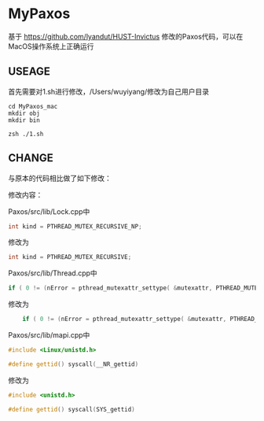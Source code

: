 # MyPaxos

基于 https://github.com/lyandut/HUST-Invictus 修改的Paxos代码，可以在MacOS操作系统上正确运行

## USEAGE

首先需要对1.sh进行修改，/Users/wuyiyang/修改为自己用户目录

```shell
cd MyPaxos_mac
mkdir obj
mkdir bin

zsh ./1.sh
```

## CHANGE

与原本的代码相比做了如下修改：

修改内容：

Paxos/src/lib/Lock.cpp中

```C++
int kind = PTHREAD_MUTEX_RECURSIVE_NP;
```

修改为

```C++
int kind = PTHREAD_MUTEX_RECURSIVE;
```

Paxos/src/lib/Thread.cpp中

```C++
if ( 0 != (nError = pthread_mutexattr_settype( &mutexattr, PTHREAD_MUTEX_TIMED_NP )) ) return ;
```

修改为

```C++
	if ( 0 != (nError = pthread_mutexattr_settype( &mutexattr, PTHREAD_MUTEX_NORMAL )) ) return ;
```

Paxos/src/lib/mapi.cpp中

```C++
#include <Linux/unistd.h>

#define gettid() syscall(__NR_gettid)
```

修改为

```C++
#include <unistd.h>

#define gettid() syscall(SYS_gettid)
```









